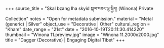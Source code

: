 +++
source_title = "Skal bzang lha skyid སྐལ་བཟང་ལྷ་སྐྱིད། (Winona) Private Collection"
notes = "Open for metadata submission."
material = "Metal (generic) | Silver"
object_use = "Decorative | Other"
cultural_region = "Kham"
date_range = "21st"
date = "2016-10-19T20:11:30.414220"
thumbnail = "Winona 11.preview.jpg"
image = "Winona 11.2000x2000.jpg"
title = "Dagger (Decorative) | Engaging Digital Tibet"
+++
